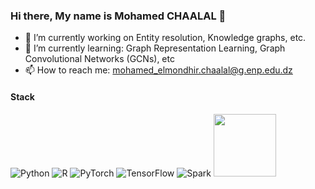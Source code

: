 ### Hi there, My name is Mohamed CHAALAL 👋

- 🔭 I’m currently working on Entity resolution, Knowledge graphs, etc.
- 🌱 I’m currently learning: Graph Representation Learning, Graph Convolutional Networks (GCNs), etc 
- 📫 How to reach me: mohamed_elmondhir.chaalal@g.enp.edu.dz


#### Stack
![Python](https://img.shields.io/badge/-Python-yellow?logo=Python)
![R](https://img.shields.io/badge/-R-276DC3?logo=R)
![PyTorch](https://img.shields.io/badge/-PyTorch-white?logo=PyTorch)
![TensorFlow](https://img.shields.io/badge/-TensorFlow-white?logo=TensorFlow)
![Spark](https://img.shields.io/badge/-Spark-green?logo=apache-Spark)
<img src="https://cdn-lfs.huggingface.co/repos/96/a2/96a2c8468c1546e660ac2609e49404b8588fcf5a748761fa72c154b2836b4c83/fc95837e1bacb9b2cdbff9ae5d681ed8f20233b8fc72a65cdb38321ea9ddc015?response-content-disposition=inline%3B+filename*%3DUTF-8%27%27hf-logo-with-title.svg%3B+filename%3D%22hf-logo-with-title.svg%22%3B&response-content-type=image%2Fsvg%2Bxml&Expires=1707138845&Policy=eyJTdGF0ZW1lbnQiOlt7IkNvbmRpdGlvbiI6eyJEYXRlTGVzc1RoYW4iOnsiQVdTOkVwb2NoVGltZSI6MTcwNzEzODg0NX19LCJSZXNvdXJjZSI6Imh0dHBzOi8vY2RuLWxmcy5odWdnaW5nZmFjZS5jby9yZXBvcy85Ni9hMi85NmEyYzg0NjhjMTU0NmU2NjBhYzI2MDllNDk0MDRiODU4OGZjZjVhNzQ4NzYxZmE3MmMxNTRiMjgzNmI0YzgzL2ZjOTU4MzdlMWJhY2I5YjJjZGJmZjlhZTVkNjgxZWQ4ZjIwMjMzYjhmYzcyYTY1Y2RiMzgzMjFlYTlkZGMwMTU%7EcmVzcG9uc2UtY29udGVudC1kaXNwb3NpdGlvbj0qJnJlc3BvbnNlLWNvbnRlbnQtdHlwZT0qIn1dfQ__&Signature=cZS5s9iE1Z6p4AxEVomORIRVSKR1AoVAAzDmmrpW8p1iY4XZuUChfQQmP-iWbbZVKIEXlvIQceBfYkBIzdC36Y8J5kmPmT2IWU0GsNJF%7Et45XeEypGBWk3YkzxoAC3i1lrCtsa5m8TcoiWulF-ARmDAUhq9PzbnREiBRkGfWxkdQBWiLUHl-Zfq1h4GfiqWal3oIaqKLadr7NgIJj5JrT99OKySP0AorG5cbg6Ty2D3uXY1iiKVgBvlIcwS6hHMyfwcH28v7oVrKpdLDpoRVVlFqiJx2OmcF3ENMc%7EYlEKuXtD8cJq2sQwmPBa7%7ENjSuWCL%7EgqWjZ9nwOGYXygG%7EzA__&Key-Pair-Id=KVTP0A1DKRTAX" width="100" height="100">
